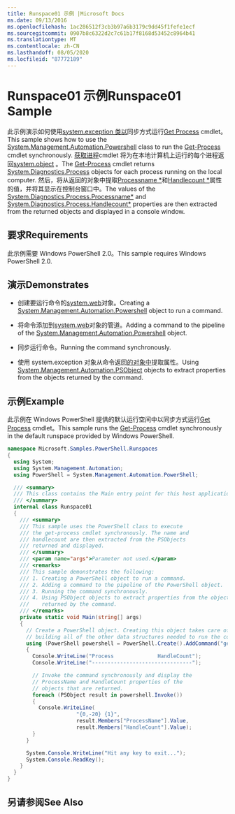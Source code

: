 ```yaml
---
title: Runspace01 示例 |Microsoft Docs
ms.date: 09/13/2016
ms.openlocfilehash: 1ac286512f3cb3b97a6b3179c9dd45f1fefe1ecf
ms.sourcegitcommit: 0907b8c6322d2c7c61b17f8168d53452c8964b41
ms.translationtype: MT
ms.contentlocale: zh-CN
ms.lasthandoff: 08/05/2020
ms.locfileid: "87772189"
---
```

# <a name="runspace01-sample"></a><span data-ttu-id="8d62c-102">Runspace01 示例</span><span class="sxs-lookup"><span data-stu-id="8d62c-102">Runspace01 Sample</span></span>

<span data-ttu-id="8d62c-103">此示例演示如何使用[system.exception 类以](/dotnet/api/system.management.automation.powershell)同步方式运行[Get Process](/powershell/module/Microsoft.PowerShell.Management/Get-Process) cmdlet。</span><span class="sxs-lookup"><span data-stu-id="8d62c-103">This sample shows how to use the [System.Management.Automation.Powershell](/dotnet/api/system.management.automation.powershell) class to run the [Get-Process](/powershell/module/Microsoft.PowerShell.Management/Get-Process) cmdlet synchronously.</span></span> <span data-ttu-id="8d62c-104">[获取进程](/powershell/module/Microsoft.PowerShell.Management/Get-Process)cmdlet 将为在本地计算机上运行的每个进程返回[system.object](/dotnet/api/System.Diagnostics.Process) 。</span><span class="sxs-lookup"><span data-stu-id="8d62c-104">The [Get-Process](/powershell/module/Microsoft.PowerShell.Management/Get-Process) cmdlet returns [System.Diagnostics.Process](/dotnet/api/System.Diagnostics.Process) objects for each process running on the local computer.</span></span> <span data-ttu-id="8d62c-105">然后，将从返回的对象中提取[Processname \*](/dotnet/api/System.Diagnostics.Process.ProcessName)和[Handlecount \*](/dotnet/api/System.Diagnostics.Process.Handlecount)属性的值，并将其显示在控制台窗口中。</span><span class="sxs-lookup"><span data-stu-id="8d62c-105">The values of the [System.Diagnostics.Process.Processname\*](/dotnet/api/System.Diagnostics.Process.ProcessName) and [System.Diagnostics.Process.Handlecount\*](/dotnet/api/System.Diagnostics.Process.Handlecount) properties are then extracted from the returned objects and displayed in a console window.</span></span>

## <a name="requirements"></a><span data-ttu-id="8d62c-106">要求</span><span class="sxs-lookup"><span data-stu-id="8d62c-106">Requirements</span></span>

 <span data-ttu-id="8d62c-107">此示例需要 Windows PowerShell 2.0。</span><span class="sxs-lookup"><span data-stu-id="8d62c-107">This sample requires Windows PowerShell 2.0.</span></span>

## <a name="demonstrates"></a><span data-ttu-id="8d62c-108">演示</span><span class="sxs-lookup"><span data-stu-id="8d62c-108">Demonstrates</span></span>

- <span data-ttu-id="8d62c-109">创建要运行命令的[system.web](/dotnet/api/system.management.automation.powershell)对象。</span><span class="sxs-lookup"><span data-stu-id="8d62c-109">Creating a [System.Management.Automation.Powershell](/dotnet/api/system.management.automation.powershell) object to run a command.</span></span>

- <span data-ttu-id="8d62c-110">将命令添加到[system.web](/dotnet/api/system.management.automation.powershell)对象的管道。</span><span class="sxs-lookup"><span data-stu-id="8d62c-110">Adding a command to the pipeline of the [System.Management.Automation.Powershell](/dotnet/api/system.management.automation.powershell) object.</span></span>

- <span data-ttu-id="8d62c-111">同步运行命令。</span><span class="sxs-lookup"><span data-stu-id="8d62c-111">Running the command synchronously.</span></span>

- <span data-ttu-id="8d62c-112">使用 system.exception 对象从命令返回[的对象中](/dotnet/api/System.Management.Automation.PSObject)提取属性。</span><span class="sxs-lookup"><span data-stu-id="8d62c-112">Using [System.Management.Automation.PSObject](/dotnet/api/System.Management.Automation.PSObject) objects to extract properties from the objects returned by the command.</span></span>

## <a name="example"></a><span data-ttu-id="8d62c-113">示例</span><span class="sxs-lookup"><span data-stu-id="8d62c-113">Example</span></span>

 <span data-ttu-id="8d62c-114">此示例在 Windows PowerShell 提供的默认运行空间中以同步方式运行[Get Process](/powershell/module/Microsoft.PowerShell.Management/Get-Process) cmdlet。</span><span class="sxs-lookup"><span data-stu-id="8d62c-114">This sample runs the [Get-Process](/powershell/module/Microsoft.PowerShell.Management/Get-Process) cmdlet synchronously in the default runspace provided by Windows PowerShell.</span></span>

```csharp
namespace Microsoft.Samples.PowerShell.Runspaces
{
  using System;
  using System.Management.Automation;
  using PowerShell = System.Management.Automation.PowerShell;

  /// <summary>
  /// This class contains the Main entry point for this host application.
  /// </summary>
  internal class Runspace01
  {
    /// <summary>
    /// This sample uses the PowerShell class to execute
    /// the get-process cmdlet synchronously. The name and
    /// handlecount are then extracted from the PSObjects
    /// returned and displayed.
    /// </summary>
    /// <param name="args">Parameter not used.</param>
    /// <remarks>
    /// This sample demonstrates the following:
    /// 1. Creating a PowerShell object to run a command.
    /// 2. Adding a command to the pipeline of the PowerShell object.
    /// 3. Running the command synchronously.
    /// 4. Using PSObject objects to extract properties from the objects
    ///    returned by the command.
    /// </remarks>
    private static void Main(string[] args)
    {
      // Create a PowerShell object. Creating this object takes care of
      // building all of the other data structures needed to run the command.
      using (PowerShell powershell = PowerShell.Create().AddCommand("get-process"))
      {
        Console.WriteLine("Process              HandleCount");
        Console.WriteLine("--------------------------------");

        // Invoke the command synchronously and display the
        // ProcessName and HandleCount properties of the
        // objects that are returned.
        foreach (PSObject result in powershell.Invoke())
        {
          Console.WriteLine(
                      "{0,-20} {1}",
                      result.Members["ProcessName"].Value,
                      result.Members["HandleCount"].Value);
        }
      }

      System.Console.WriteLine("Hit any key to exit...");
      System.Console.ReadKey();
    }
  }
}
```

## <a name="see-also"></a><span data-ttu-id="8d62c-115">另请参阅</span><span class="sxs-lookup"><span data-stu-id="8d62c-115">See Also</span></span>

